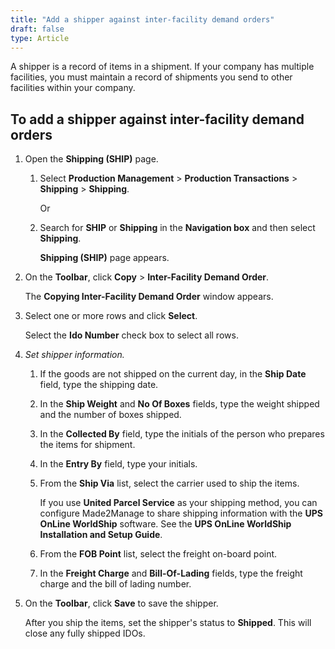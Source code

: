```yaml
---
title: "Add a shipper against inter-facility demand orders"
draft: false
type: Article
---
```


A shipper is a record of items in a shipment. If your company has multiple facilities, you must maintain a record of shipments you send to other facilities within your company.

## To add a shipper against inter-facility demand orders

1. Open the **Shipping (SHIP)** page.

   1. Select **Production Management** > **Production Transactions** > **Shipping** > **Shipping**.

        Or

   2. Search for **SHIP** or **Shipping** in the **Navigation box** and then select **Shipping**.

        **Shipping (SHIP)** page appears.

2. On the **Toolbar**, click **Copy** > **Inter-Facility Demand Order**.

    The **Copying Inter-Facility Demand Order** window appears.

3. Select one or more rows and click **Select**.

    Select the **Ido Number** check box to select all rows.

4. *Set shipper information.*

   1. If the goods are not shipped on the current day, in the **Ship Date** field, type the shipping date.

   2. In the **Ship Weight** and **No Of Boxes** fields, type the weight shipped and the number of boxes shipped.

   3. In the **Collected By** field, type the initials of the person who prepares the items for shipment.

   4. In the **Entry By** field, type your initials.

   5. From the **Ship Via** list, select the carrier used to ship the items.

      If you use **United Parcel Service** as your shipping method, you can configure Made2Manage to share shipping information with the **UPS OnLine WorldShip** software. See the **UPS OnLine WorldShip Installation and Setup Guide**.

   6. From the **FOB Point** list, select the freight on-board point.

   7. In the **Freight Charge** and **Bill-Of-Lading** fields, type the freight charge and the bill of lading number.

5. On the **Toolbar**, click **Save** to save the shipper.

    After you ship the items, set the shipper's status to **Shipped**. This will close any fully shipped IDOs.